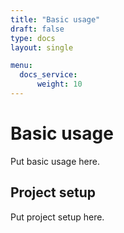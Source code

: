 ```yaml
---
title: "Basic usage"
draft: false
type: docs
layout: single

menu:
  docs_service:
      weight: 10
---
```


# Basic usage

Put basic usage here.

## Project setup

Put project setup here.
